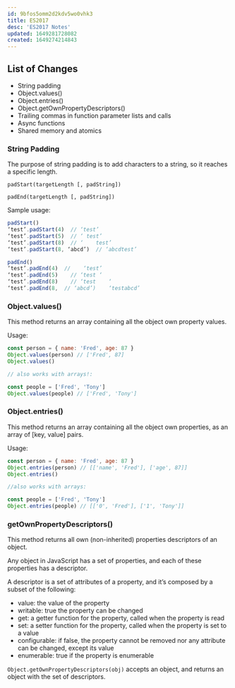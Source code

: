 ```yaml
---
id: 9bfos5omm2d2kdv5wo0vhk3
title: ES2017
desc: 'ES2017 Notes'
updated: 1649281728082
created: 1649274214843
---
```

## List of Changes

- String padding
- Object.values()
- Object.entries()
- Object.getOwnPropertyDescriptors()
- Trailing commas in function parameter lists and calls
- Async functions
- Shared memory and atomics

### String Padding

The purpose of string padding is to add characters to a string, so it reaches a specific length.

`padStart(targetLength [, padString])`

`padEnd(targetLength [, padString])`

Sample usage:

```javascript
padStart()	
‘test’.padStart(4)	// ‘test’
‘test’.padStart(5)	// ‘ test’
‘test’.padStart(8)	// ‘    test’
‘test’.padStart(8, ‘abcd’)	// ‘abcdtest’

padEnd()	
‘test’.padEnd(4)  //	‘test’
‘test’.padEnd(5)	// ‘test ‘
‘test’.padEnd(8)	// ‘test    ‘
‘test’.padEnd(8,  // ‘abcd’)	‘testabcd’
```

### Object.values()

This method returns an array containing all the object own property values.

Usage:

```javascript
const person = { name: 'Fred', age: 87 }
Object.values(person) // ['Fred', 87]
Object.values() 

// also works with arrays!:

const people = ['Fred', 'Tony']
Object.values(people) // ['Fred', 'Tony']
```

### Object.entries()

This method returns an array containing all the object own properties, as an array of [key, value] pairs.

Usage:

```javascript
const person = { name: 'Fred', age: 87 }
Object.entries(person) // [['name', 'Fred'], ['age', 87]]
Object.entries() 

//also works with arrays:

const people = ['Fred', 'Tony']
Object.entries(people) // [['0', 'Fred'], ['1', 'Tony']]
```

### getOwnPropertyDescriptors()

This method returns all own (non-inherited) properties descriptors of an object.

Any object in JavaScript has a set of properties, and each of these properties has a descriptor.

A descriptor is a set of attributes of a property, and it’s composed by a subset of the following:

- value: the value of the property
- writable: true the property can be changed
- get: a getter function for the property, called when the property is read
- set: a setter function for the property, called when the property is set to a value
- configurable: if false, the property cannot be removed nor any attribute can be changed, except its value
- enumerable: true if the property is enumerable

`Object.getOwnPropertyDescriptors(obj)` accepts an object, and returns an object with the set of descriptors.
